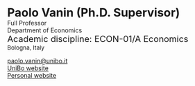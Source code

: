 <b style="font-size: 20pt; color: var(--global-theme-color);"> Paolo Vanin (Ph.D. Supervisor) </b> <br> Full Professor <br> Department of Economics <br> <span style="font-size: 15pt;"> Academic discipline: ECON-01/A Economics </span> <br> <span style="font-size: 10pt;"> <i class="fa-solid fa-location-dot"></i> Bologna, Italy</span>

[<i class="fa-solid fa-envelope"></i> paolo.vanin@unibo.it](mailto:paolo.vanin@unibo.it) <br>
[<i class="fa-solid fa-graduation-cap"></i> UniBo website](https://www.unibo.it/sitoweb/paolo.vanin/en) <br>
[<i class="fa-solid fa-link"></i> Personal website](https://sites.google.com/site/paolovanin/)
